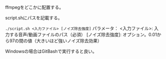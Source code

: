 
ffmpegをどこかに配置する。

script.shにパスを記載する。

`./script.sh <入力ファイル> [ノイズ除去強度]`
パラメータ：
<入力ファイル>: 入力する音声/動画ファイルのパス（必須）
[ノイズ除去強度]: オプション。0.01から97の間の値（大きいほど強いノイズ除去効果）

Windowsの場合はGitBashで実行すると良い。
